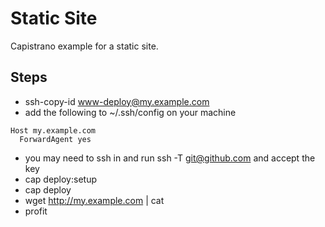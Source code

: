 # Static Site

Capistrano example for a static site.

## Steps
* ssh-copy-id www-deploy@my.example.com
* add the following to ~/.ssh/config on your machine

```ssh
Host my.example.com
  ForwardAgent yes

```

* you may need to ssh in and run ssh -T git@github.com and accept the
  key
* cap deploy:setup
* cap deploy
* wget http://my.example.com | cat
* profit
